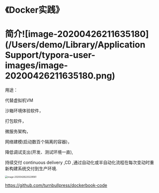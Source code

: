 # 《Docker实践》



# 简介![image-20200426211635180](/Users/demo/Library/Application Support/typora-user-images/image-20200426211635180.png)

用途：

代替虚拟机VM

沙箱环境体验软件，

打包软件，

微服务架构，

网络建模(启动数百个隔离的容器)，

降低调试支出(开发、测试环境一直),

持续交付 continuous delivery ,CD ,通过自动化或半自动化流程在每次变动时重新构建系统交付到生产环境.

<img src="/Users/demo/Library/Application Support/typora-user-images/image-20200426220228561.png" alt="image-20200426220228561" style="zoom:50%;" />

https://github.com/turnbullpress/dockerbook-code



